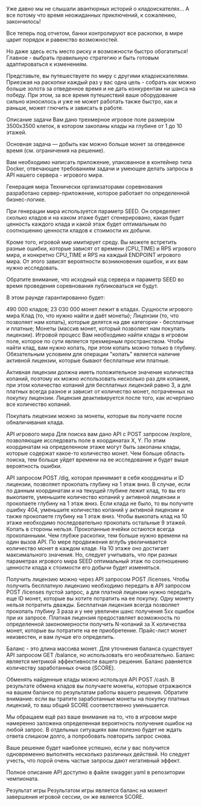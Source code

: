 Уже давно мы не слышали авантюрных историй о кладоискателях... А все потому что время неожиданных приключений, к сожалению, закончилось!

Все теперь под отчетом, банки контролируют все раскопки, в мире царит порядок и равенство возможностей.

Но даже здесь есть место риску и возможности быстро обогатиться! Главное - выбрать правильную стратегию и быть готовым адаптироваться к изменениям.

Представьте, вы путешествуете по миру с другими кладоискателями. Приезжая на раскопки каждый раз у вас одна цель - собрать как можно больше золота за отведенное время и не дать конкурентам ни шанса на победу. При этом, за все время путешествий ваше оборудование сильно износилось и уже не может работать также быстро, как и раньше, может глючить и зависать в работе.

Описание задачи
Вам дано трехмерное игровое поле размером 3500х3500 клеток, в котором закопаны клады на глубине от 1 до 10 этажей.

Основная задача — добыть как можно больше монет за отведенное время (см. ограничения на решение).

Вам необходимо написать приложение, упакованное в контейнер типа Docker, отвечающее требованиям задачи и умеющее делать запросы в API нашего сервера - игрового мира.

Генерация мира
Технически организаторами соревнования разработано сервер-приложение, которое работает по определенной бизнес-логике.

При генерации мира используется параметр SEED. Он определяет сколько кладов и на каком этаже будет сгенерировано, какая будет ценность каждого клада и какой этаж будет оптимальным по соотношению ценности кладов к стоимости их добычи.

Кроме того, игровой мир имитирует среду. Вы можете встретить разные ошибки, которые зависят от времени (CPU_TIME) и RPS игрового мира, и конкретно CPU_TIME и RPS на каждый ENDPOINT игрового мира. От этого зависят вероятности возникновения ошибок, и их вам нужно исследовать.

Обратите внимание, что исходный код сервера и параметр SEED во время проведения соревнования публиковаться не будут.

В этом раунде гарантированно будет:

490 000 кладов;
23 030 000 монет лежит в кладах.
Сущности игрового мира
Клад (то, что нужно найти и даёт монеты);
Лицензии (то, что позволяет нам копать), которые делятся на две категории - бесплатные и платные;
Монеты (массив монет, который позволяет нам покупать лицензии).
Игровой процесс
Вам необходимо найти клады в игровом поле, которое по сути является трехмерным пространством. Чтобы найти клад, вам нужно копать, при этом копать можно только в глубину. Обязательным условием для операции "копать" является наличие активной лицензии, которые бывают бесплатные или платные.

Активная лицензии должна иметь положительное значение количества копаний, поэтому их можно использовать несколько раз для копания, при этом количество копаний для бесплатных лицензий равно 3, а для платных всегда разное и зависит от количество монет, потраченных на покупку лицензии. Лицензия деактивируется после того, как исчерпано все количество копаний.

Покупать лицензии можно за монеты, которые вы получаете после обналичивания клада.

API игрового мира
Для поиска вам дано API с POST запросом /explore, позволяющие исследовать поле в координатах X, Y. По этим координатам на определенном этаже могут быть закопаны клады, которые содержат какое-то количество монет. Чем больше область поиска, тем больше уйдет времени на ее исследование и будет выше вероятность ошибки.

API запросом POST /dig, которая принимает в себя координаты и ID лицензии, позволяет прокопать глубину на 1 этаж вниз. В случае, если по данным координатам и на текущей глубине лежит клад, то вы его выкопаете, уменьшите количество копаний у активной лицензии и прокопаете глубину на 1 этаж вниз. Если клада не было, то вы получите ошибку 404, уменьшите количество копаний у активной лицензии и также прокопаете глубину на 1 этаж вниз. Чтобы выкопать клад на 10 этаже необходимо последовательно прокопать остальные 9 этажей. Копать в стороны нельзя. Прокопанные ячейки остаются всегда прокопанными. Чем глубже раскопки, тем больше нужно времени на один вызов API. По мере продвижения вглубь увеличивается количество монет в каждом кладе. На 10 этаже оно достигает максимального значения. Но, следует учитывать, что при разных параметрах игрового мира SEED оптимальный этаж по соотношению ценности клада к стоимости его добычи будет изменяться.

Получить лицензию можно через API запросом POST /licenses. Чтобы получить бесплатную лицензию необходимо передать в API запросом POST /licenses пустой запрос, а для платной лицензии нужно передать еще ID монет, которые вы хотите потратить на ее покупку. Одну монету нельзя потратить дважды. Бесплатная лицензия всегда позволяет прокопать глубину 3 раза и у нее увеличен шанс получения 5хх ошибок при их запросе. Платная лицензия предоставляет возможность по определенной закономерности получить N-копаний за X количества монет, которые вы потратите на ее приобретение. Прайс-лист монет неизвестен, и вам лучше его определить.

Баланс - это длина массива монет. Для уточнения баланса существует API запросом GET /balance, но использовать его необязательно. Баланс является метрикой эффективности вашего решения. Баланс равняется количеству заработанных очков (SCORE).

Обменять найденные клады можно используя API POST /cash. В результате обмена кладов вы получаете монеты, которые отражаются на вашем балансе по результатам работы вашего решения. Обратите внимание: если вы тратите заработанные монеты на покупку платных лицензий, то ваш общий SCORE соответственно уменьшается.

Мы обращаем ещё раз ваше внимание на то, что в игровом мире намеренно заложена определенная вероятность получения ошибок на любой запрос. В отдельных ситуациях вам полезно будет не ждать ответа слишком долго, а попробовать повторить запрос снова.

Ваше решение будет наиболее успешно, если у вас получится одновременно выполнять несколько различных действий. Но следует учесть, что порой очень частые запросы дают негативный эффект.

Полное описание API доступно в файле swagger.yaml в репозитории чемпионата.

Результат игры
Результатом игры является баланс на момент завершения игровой сессии, он же является SCORE.